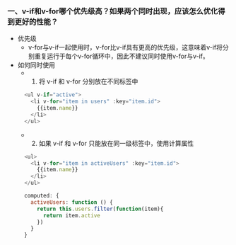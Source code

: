 ### 一、v-if和v-for哪个优先级高？如果两个同时出现，应该怎么优化得到更好的性能？
- 优先级
  + v-for与v-if一起使用时，v-for比v-if具有更高的优先级，这意味着v-if将分别重复运行于每个v-for循环中，因此不建议同时使用v-for与v-if。
- 如何同时使用
  + 1. 将 v-if 和 v-for 分别放在不同标签中
  ```js
    <ul v-if="active">
      <li v-for="item in users" :key="item.id">
        {{item.name}}
      </li>
    </ul>
  ```
  + 2. 如果 v-if 和 v-for 只能放在同一级标签中，使用计算属性
  ```js
    <ul>
      <li v-for="item in activeUsers" :key="item.id">
        {{item.name}}
      </li>
    </ul>

    computed: {
      activeUsers: function () {
        return this.users.filter(function(item){
          return item.active
        })
      }
    }
  ```
